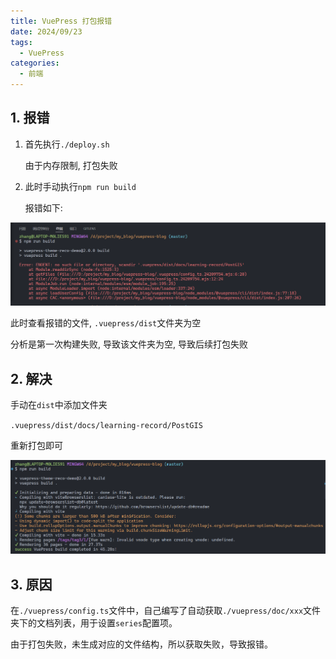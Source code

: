 ```yaml
---
title: VuePress 打包报错
date: 2024/09/23
tags:
  - VuePress
categories:
  - 前端
---
```


## 1. 报错

1. 首先执行`./deploy.sh`

   由于内存限制, 打包失败

2. 此时手动执行`npm run build`

   报错如下:

![alt text](./images/4/image1.png)

此时查看报错的文件, `.vuepress/dist`文件夹为空

分析是第一次构建失败, 导致该文件夹为空, 导致后续打包失败

## 2. 解决

手动在`dist`中添加文件夹

`.vuepress/dist/docs/learning-record/PostGIS`

重新打包即可

![alt text](./images/4/image2.png)

## 3. 原因

在`./vuepress/config.ts`文件中，自己编写了自动获取`./vuepress/doc/xxx`文件夹下的文档列表，用于设置`series`配置项。

由于打包失败，未生成对应的文件结构，所以获取失败，导致报错。